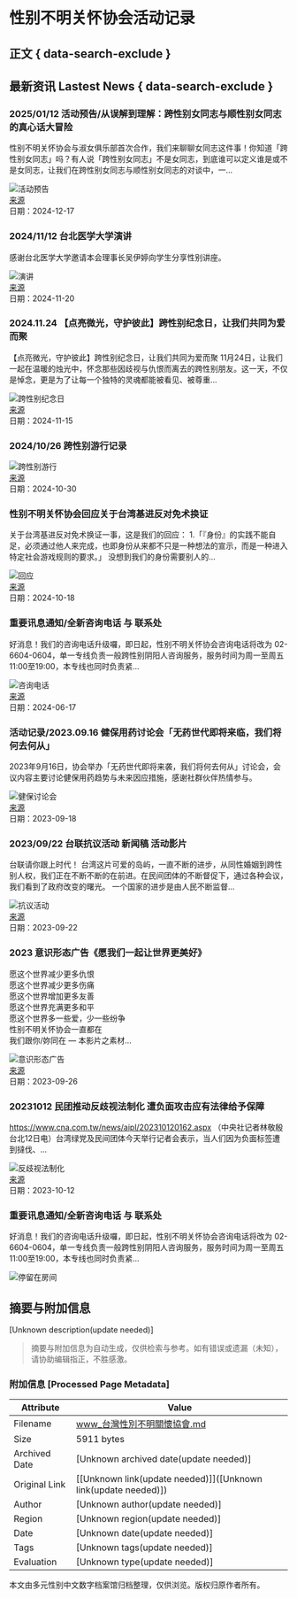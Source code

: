 # 性别不明关怀协会活动记录

## 正文 { data-search-exclude }


## 最新资讯 Lastest News { data-search-exclude }

### 2025/01/12 活动预告/从误解到理解：跨性别女同志与顺性别女同志的真心话大冒险
性别不明关怀协会与淑女俱乐部首次合作，我们来聊聊女同志这件事！你知道「跨性别女同志」吗？有人说「跨性别女同志」不是女同志，到底谁可以定义谁是或不是女同志，让我们在跨性别女同志与顺性别女同志的对谈中，一...

![活动预告](https://i0.wp.com/www.istscare.org/wp-content/uploads/2024/12/%E5%BE%9E%E8%AA%A4%E8%A7%A3%E5%88%B0%E7%90%86%E8%A7%A3.png?resize=720%2C340&ssl=1)  
[来源](https://www.istscare.org/2024/12/17/7335/)  
日期：2024-12-17

### 2024/11/12 台北医学大学演讲
感谢台北医学大学邀请本会理事长吴伊婷向学生分享性别讲座。

![演讲](https://i0.wp.com/www.istscare.org/wp-content/uploads/2024/11/%E8%9E%A2%E5%B9%95%E6%93%B7%E5%8F%96%E7%95%AB%E9%9D%A2-2024-11-20-174601.jpg?resize=720%2C340&ssl=1)  
[来源](https://www.istscare.org/2024/11/20/7324/)  
日期：2024-11-20

### 2024.11.24 【点亮微光，守护彼此】跨性别纪念日，让我们共同为爱而聚
【点亮微光，守护彼此】跨性别纪念日，让我们共同为爱而聚 11月24日，让我们一起在温暖的烛光中，怀念那些因歧视与仇恨而离去的跨性别朋友。这一天，不仅是悼念，更是为了让每一个独特的灵魂都能被看见、被尊重...

![跨性别纪念日](https://i0.wp.com/www.istscare.org/wp-content/uploads/2024/11/TDOR-FB-Promo.png?resize=720%2C340&ssl=1)  
[来源](https://www.istscare.org/2024/11/15/7320/)  
日期：2024-11-15

### 2024/10/26 跨性别游行记录
![跨性别游行](https://i0.wp.com/www.istscare.org/wp-content/uploads/2024/10/Black-Help-Ukraine-Facebook-Post.png?resize=720%2C340&ssl=1)  
[来源](https://www.istscare.org/2024/10/30/7328/)  
日期：2024-10-30

### 性别不明关怀协会回应关于台湾基进反对免术换证
关于台湾基进反对免术换证一事，这是我们的回应： 1.「『身份』的实践不能自足，必须通过他人来完成，也即身份从来都不只是一种想法的宣示，而是一种进入特定社会游戏规则的要求。」 没想到我们的身份需要别人的...

![回应](https://i0.wp.com/www.istscare.org/wp-content/uploads/2024/10/Black-Help-Ukraine-Facebook-Post.png?resize=720%2C340&ssl=1)  
[来源](https://www.istscare.org/2024/10/18/7313/)  
日期：2024-10-18

### 重要讯息通知/全新咨询电话 与 联系处
好消息！我们的咨询电话升级囉，即日起，性别不明关怀协会咨询电话将改为 02-6604-0604，单一专线负责一般跨性别阴阳人咨询服务，服务时间为周一至周五11:00至19:00，本专线也同时负责紧...

![咨询电话](https://i0.wp.com/www.istscare.org/wp-content/uploads/2024/06/%E6%9C%8D%E5%8B%99%E5%A4%A7%E5%8D%87%E7%B4%9A.png?resize=720%2C340&ssl=1)  
[来源](https://www.istscare.org/2024/06/17/7291/)  
日期：2024-06-17

### 活动记录/2023.09.16 健保用药讨论会「无药世代即将来临，我们将何去何从」
2023年9月16日，协会举办「无药世代即将来袭，我们将何去何从」讨论会，会议内容主要讨论健保用药趋势与未来因应措施，感谢社群伙伴热情参与。

![健保讨论会](https://i0.wp.com/www.istscare.org/wp-content/uploads/2023/09/IMG_1450-1-scaled.jpeg?resize=720%2C340&ssl=1)  
[来源](https://www.istscare.org/2023/09/18/7089/)  
日期：2023-09-18

### 2023/09/22 台联抗议活动 新闻稿 活动影片
台联请你跟上时代！ 台湾这片可爱的岛屿，一直不断的进步，从同性婚姻到跨性别人权，我们正在不断不断的在前进。在民间团体的不断督促下，通过各种会议，我们看到了政府改变的曙光。 一个国家的进步是由人民不断监督...

![抗议活动](https://i0.wp.com/www.istscare.org/wp-content/uploads/2023/09/LINE_ALBUM_2023922%E5%8F%B0%E8%81%AF%E9%BB%A8%E9%83%A8%E6%8A%97%E8%AD%B0%E7%85%A7%E7%89%87-%E6%8A%97%E8%AD%B0%E5%8F%B0%E8%81%AF%E5%8F%8D%E5%85%8D%E8%A1%93%E6%8F%9B%E8%AD%89_230922_16.jpg?resize=720%2C340&ssl=1)  
[来源](https://www.istscare.org/2023/09/22/7095/)  
日期：2023-09-22

### 2023 意识形态广告《愿我们一起让世界更美好》
愿这个世界减少更多仇恨  
愿这个世界减少更多伤痛  
愿这个世界增加更多友善  
愿这个世界充满更多和平  
愿这个世界多一些爱，少一些纷争  
性别不明关怀协会一直都在  
我们跟你/妳同在 — 本影片之素材...

![意识形态广告](https://i0.wp.com/www.istscare.org/wp-content/uploads/2023/09/%E6%88%AA%E5%9C%96-2023-09-26-12.24.31.png?resize=720%2C340&ssl=1)  
[来源](https://www.istscare.org/2023/09/26/7118/)  
日期：2023-09-26

### 20231012 民团推动反歧视法制化 遭负面攻击应有法律给予保障
https://www.cna.com.tw/news/aipl/202310120162.aspx （中央社记者林敬殷台北12日电）台湾绿党及民间团体今天举行记者会表示，当人们因为负面标签遭到撻伐、...

![反歧视法制化](https://i0.wp.com/www.istscare.org/wp-content/uploads/2023/10/1089x768_wmky_0_C20231012000102.jpeg?resize=720%2C340&ssl=1)  
[来源](https://www.istscare.org/2023/10/12/7124/)  
日期：2023-10-12

### 重要讯息通知/全新咨询电话 与 联系处
好消息！我们的咨询电话升级囉，即日起，性别不明关怀协会咨询电话将改为 02-6604-0604，单一专线负责一般跨性别阴阳人咨询服务，服务时间为周一至周五11:00至19:00，本专线也同时负责紧...

![停留在房间](https://pixel.wp.com/g.gif?v=ext&blog=73773366&post=0&tz=8&srv=www.istscare.org&j=1%3A14.1&host=www.istscare.org&ref=&fcp=0&rand=0.7748021324538772)
<!-- tcd_original_link https://www.istscare.org/ -->


## 摘要与附加信息

<!-- tcd_abstract -->
[Unknown description(update needed)]
<!-- tcd_abstract_end -->

> 摘要与附加信息为自动生成，仅供检索与参考。如有错误或遗漏（未知），请协助编辑指正，不胜感激。

### 附加信息 [Processed Page Metadata]

| Attribute       | Value                                  |
|-----------------|----------------------------------------|
| Filename        | www_台灣性別不明關懷協會.md                             |
| Size            | 5911 bytes                           |
| Archived Date   | [Unknown archived date(update needed)]                             |
| Original Link   | [[Unknown link(update needed)]]([Unknown link(update needed)])                       |
| Author          | [Unknown author(update needed)]                               |
| Region          | [Unknown region(update needed)]                               |
| Date            | [Unknown date(update needed)]                                 |
| Tags            | [Unknown tags(update needed)]                                 |
| Evaluation            | [Unknown type(update needed)]                                 |
<!-- tcd_table_end -->

本文由多元性别中文数字档案馆归档整理，仅供浏览。版权归原作者所有。
